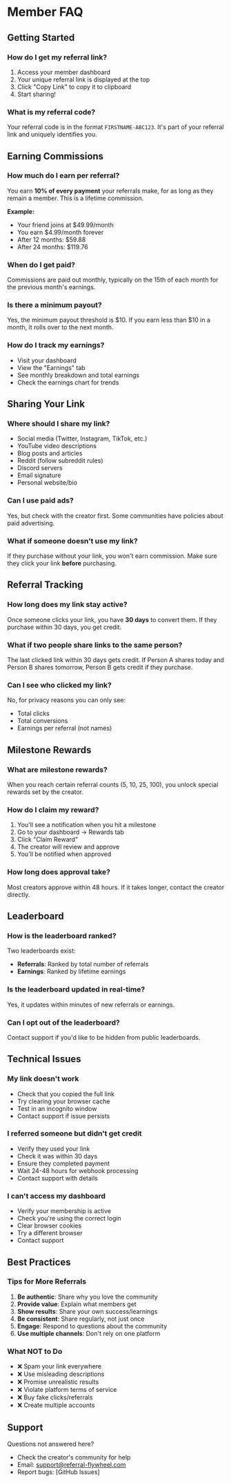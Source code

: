 # Member FAQ

## Getting Started

### How do I get my referral link?
1. Access your member dashboard
2. Your unique referral link is displayed at the top
3. Click "Copy Link" to copy it to clipboard
4. Start sharing!

### What is my referral code?
Your referral code is in the format `FIRSTNAME-ABC123`. It's part of your referral link and uniquely identifies you.

## Earning Commissions

### How much do I earn per referral?
You earn **10% of every payment** your referrals make, for as long as they remain a member. This is a lifetime commission.

**Example:**
- Your friend joins at $49.99/month
- You earn $4.99/month forever
- After 12 months: $59.88
- After 24 months: $119.76

### When do I get paid?
Commissions are paid out monthly, typically on the 15th of each month for the previous month's earnings.

### Is there a minimum payout?
Yes, the minimum payout threshold is $10. If you earn less than $10 in a month, it rolls over to the next month.

### How do I track my earnings?
- Visit your dashboard
- View the "Earnings" tab
- See monthly breakdown and total earnings
- Check the earnings chart for trends

## Sharing Your Link

### Where should I share my link?
- Social media (Twitter, Instagram, TikTok, etc.)
- YouTube video descriptions
- Blog posts and articles
- Reddit (follow subreddit rules)
- Discord servers
- Email signature
- Personal website/bio

### Can I use paid ads?
Yes, but check with the creator first. Some communities have policies about paid advertising.

### What if someone doesn't use my link?
If they purchase without your link, you won't earn commission. Make sure they click your link **before** purchasing.

## Referral Tracking

### How long does my link stay active?
Once someone clicks your link, you have **30 days** to convert them. If they purchase within 30 days, you get credit.

### What if two people share links to the same person?
The last clicked link within 30 days gets credit. If Person A shares today and Person B shares tomorrow, Person B gets credit if they purchase.

### Can I see who clicked my link?
No, for privacy reasons you can only see:
- Total clicks
- Total conversions
- Earnings per referral (not names)

## Milestone Rewards

### What are milestone rewards?
When you reach certain referral counts (5, 10, 25, 100), you unlock special rewards set by the creator.

### How do I claim my reward?
1. You'll see a notification when you hit a milestone
2. Go to your dashboard → Rewards tab
3. Click "Claim Reward"
4. The creator will review and approve
5. You'll be notified when approved

### How long does approval take?
Most creators approve within 48 hours. If it takes longer, contact the creator directly.

## Leaderboard

### How is the leaderboard ranked?
Two leaderboards exist:
- **Referrals**: Ranked by total number of referrals
- **Earnings**: Ranked by lifetime earnings

### Is the leaderboard updated in real-time?
Yes, it updates within minutes of new referrals or earnings.

### Can I opt out of the leaderboard?
Contact support if you'd like to be hidden from public leaderboards.

## Technical Issues

### My link doesn't work
- Check that you copied the full link
- Try clearing your browser cache
- Test in an incognito window
- Contact support if issue persists

### I referred someone but didn't get credit
- Verify they used your link
- Check it was within 30 days
- Ensure they completed payment
- Wait 24-48 hours for webhook processing
- Contact support with details

### I can't access my dashboard
- Verify your membership is active
- Check you're using the correct login
- Clear browser cookies
- Try a different browser
- Contact support

## Best Practices

### Tips for More Referrals
1. **Be authentic**: Share why you love the community
2. **Provide value**: Explain what members get
3. **Show results**: Share your own success/learnings
4. **Be consistent**: Share regularly, not just once
5. **Engage**: Respond to questions about the community
6. **Use multiple channels**: Don't rely on one platform

### What NOT to Do
- ❌ Spam your link everywhere
- ❌ Use misleading descriptions
- ❌ Promise unrealistic results
- ❌ Violate platform terms of service
- ❌ Buy fake clicks/referrals
- ❌ Create multiple accounts

## Support

Questions not answered here?
- Check the creator's community for help
- Email: support@referral-flywheel.com
- Report bugs: [GitHub Issues]
